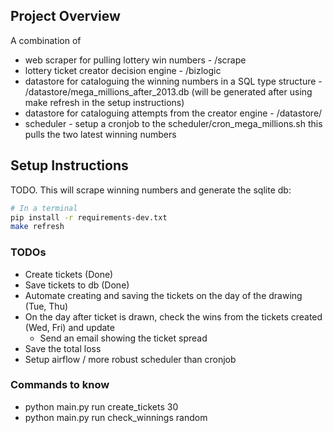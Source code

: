 ## Project Overview

A combination of
- web scraper for pulling lottery win numbers - /scrape
- lottery ticket creator decision engine - /bizlogic
- datastore for cataloguing the winning numbers in a SQL type structure - /datastore/mega_millions_after_2013.db (will be generated after using make refresh in the setup instructions)
- datastore for cataloguing attempts from the creator engine - /datastore/
- scheduler - setup a cronjob to the scheduler/cron_mega_millions.sh this pulls the two latest winning numbers


## Setup Instructions

TODO. This will scrape winning numbers and generate the sqlite db:

```bash
# In a terminal
pip install -r requirements-dev.txt
make refresh
```

### TODOs

- Create tickets (Done)
- Save tickets to db (Done)
- Automate creating and saving the tickets on the day of the drawing (Tue, Thu)
- On the day after ticket is drawn, check the wins from the tickets created (Wed, Fri) and update
    - Send an email showing the ticket spread
- Save the total loss
- Setup airflow / more robust scheduler than cronjob

### Commands to know

- python main.py run create_tickets 30
- python main.py run check_winnings random